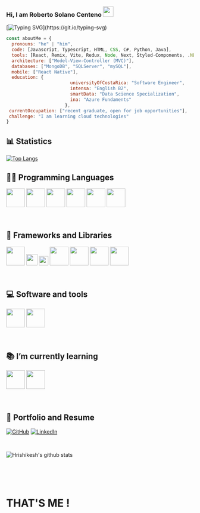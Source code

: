 ### Hi, I am Roberto Solano Centeno <img src="https://media.giphy.com/media/hvRJCLFzcasrR4ia7z/giphy.gif" width="28">

[![Typing SVG](https://readme-typing-svg.demolab.com?font=Roboto+Mono&pause=1000&color=2EABCA&center=verdadero&vCenter=verdadero&width=500&lines=On+my+way+to+becoming+a+great.)](https://git.io/typing-svg)


```javascript
const aboutMe = {
  pronouns: "he" | "him",
  code: [Javascript, Typescript, HTML, CSS, C#, Python, Java],
  tools: [React, Remix, Vite, Redux, Node, Next, Styled-Components, .NET, Express],
  architecture: ["Model-View-Controller (MVC)"],
  databases: ["MongoDB", "SQLServer", "mySQL"],
  mobile: ["React Native"],
  education: {
                        universityOfCostaRica: "Software Engineer",
                        intensa: "English B2",
                        smartData: "Data Science Specialization",
                        ina: "Azure Fundaments"
                      },
 currentOccupation: ["recent graduate, open for job opportunities"],
 challenge: "I am learning cloud technologies"
}
```

## 📊 Statistics
[![Top Langs](https://github-readme-stats.vercel.app/api/top-langs/?username=Roberto-sc&title_color=2257EA&bg_color=f7f7f7)](https://github.com/anuraghazra/github-readme-stats)
<br>
## 👩‍💻 Programming Languages

<code><a href="https://html.com/" target="_blank"><img height="50" src="https://www.vectorlogo.zone/logos/w3_html5/w3_html5-ar21.svg"></a></code>
<code><a href="https://css.com/" target="_blank"><img height="50" src="https://www.vectorlogo.zone/logos/w3_css/w3_css-ar21.svg"></a></code>
<code><a href="https://www.javascript.com/" target="_blank"><img height="50" src="https://www.vectorlogo.zone/logos/javascript/javascript-ar21.svg"></a></code>
<code><a href="https://www.typescriptlang.org/" target="_blank"><img height="50" src="https://www.vectorlogo.zone/logos/typescriptlang/typescriptlang-ar21.svg"></a></code>
<code><a href="https://www.python.org/" target="_blank"><img height="50" src="https://www.vectorlogo.zone/logos/python/python-ar21.svg"></a></code>
<code><a href="https://www.java.com/es/" target="_blank"><img height="50" src="https://www.vectorlogo.zone/logos/java/java-ar21.svg"></a></code>

<br>

## 🧰 Frameworks and Libraries

<code><a href="https://reactjs.org/" target="_blank"><img height="50" src="https://www.vectorlogo.zone/logos/reactjs/reactjs-ar21.svg"></a></code>
<code><a href="https://redux.js.org/" target="_blank"><img height="30" src="https://github.com/prplx/svg-logos/blob/master/svg/redux.svg"></a></code>
<code><a href="https://remix.run/" target="_blank"><img height="25" src="https://github.com/prplx/svg-logos/blob/master/svg/remix.svg"></a></code>
<code><a href="https://nextjs.org/" target="_blank"><img height="50" src="https://github.com/prplx/svg-logos/blob/master/svg/nextjs.svg"></a></code>
<code><a href="https://nodejs.org/en" target="_blank"><img height="50" src="https://www.vectorlogo.zone/logos/nodejs/nodejs-ar21.svg"></a></code>
<code><a href="https://expressjs.com/" target="_blank"><img height="50" src="https://www.vectorlogo.zone/logos/expressjs/expressjs-ar21.svg"></a></code>
<code><a href="https://dotnet.microsoft.com/es-es/learn/dotnet/what-is-dotnet" target="_blank"><img height="50" src="https://www.vectorlogo.zone/logos/dotnet/dotnet-ar21.svg"></a></code>

<br>

## 💻 Software and tools

<code><a href="https://code.visualstudio.com/" target="_blank"><img height="50" src="https://www.vectorlogo.zone/logos/visualstudio_code/visualstudio_code-ar21.svg"></a></code>
<code><a href="https://www.postman.com/" target="_blank"><img height="50" src="https://www.vectorlogo.zone/logos/getpostman/getpostman-ar21.svg"></a></code>

<br>

## 📚 I’m currently learning

<code><a href="https://aws.amazon.com/" target="_blank"><img height="50" src="https://www.vectorlogo.zone/logos/amazon_aws/amazon_aws-ar21.svg"></a></code>
<code><a href="https://graphql.org/" target="_blank"><img height="50" src="https://www.vectorlogo.zone/logos/graphql/graphql-ar21.svg"></a></code>

<br>

## 💼 Portfolio and Resume

<p>
<a href="https://github.com/Roberto-sc"><img alt="GitHub" src="https://img.shields.io/badge/github-%23121011.svg?style=for-the-badge&logo=github&logoColor=white"></a>
<a href="https://www.linkedin.com/in/robertosolanocenteno/"><img alt="LinkedIn" src="https://img.shields.io/badge/linkedin-%230077B5.svg?style=for-the-badge&logo=linkedin&logoColor=white"></a>
</p>
<br>


![Hrishikesh's github stats](https://github-readme-stats.vercel.app/api/?username=Roberto-sc&show_icons=true&title_color=fff&icon_color=79ff97&text_color=9f9f9f&bg_color=151515)



<br><br><br>
# THAT'S ME !
